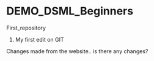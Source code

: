 # DEMO_DSML_Beginners
 First_repository


1. My first edit on GIT

Changes made from the website.. is there any changes?
